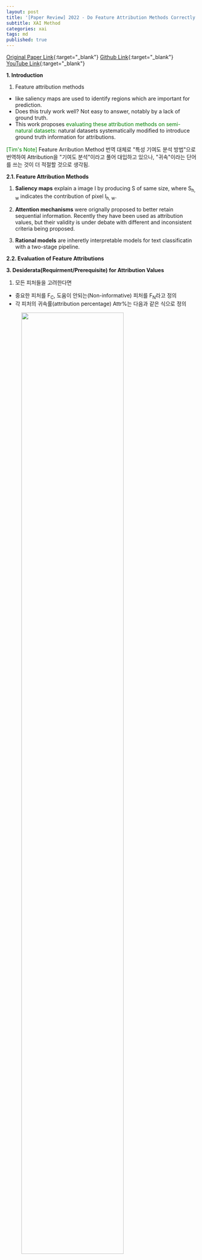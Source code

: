 ```yaml
---
layout: post
title: '[Paper Review] 2022 - Do Feature Attribution Methods Correctly Attribute Features?'
subtitle: XAI Method
categories: xai
tags: md
published: true
---
```

[Original Paper Link](https://arxiv.org/pdf/2104.14403.pdf){:target="_blank"}
[Github Link](https://github.com/YilunZhou/feature-attribution-evaluation){:target="_blank"}
[YouTube Link](https://www.youtube.com/watch?v=kAodFw6jvvo){:target="_blank"}

**1. Introduction**

1) Feature attribution methods
- like saliency maps are used to identify regions which are important for prediction.
- Does this truly work well? Not easy to answer, notably by a lack of ground truth.
- This work proposes <span style="color: green;">evaluating these attribution methods on semi-natural datasets:</span> natural datasets systematically modified to introduce ground truth information for attributions.

<span style="color: green;">[Tim's Note]</span> Feature Arribution Method 번역
대체로 "특성 기여도 분석 방법"으로 번역하여 Attribution을 "기여도 분석"이라고 풀어 대입하고 있으나, "귀속"이라는 단어를 쓰는 것이 더 적절할 것으로 생각됨.

**2.1. Feature Attribution Methods**

1) <span style="font-weight:bold;">Saliency maps</span> explain a image I by producing S of same size, where S<sub>h, w</sub> indicates the contribution of pixel I<sub>h, w</sub>.

2) <span style="font-weight:bold;">Attention mechanisms</span> were orignally proposed to better retain sequential information. Recently they have been used as attribution values, but their validity is under debate with different and inconsistent criteria being proposed.

3) <span style="font-weight:bold;">Rational models</span> are inheretly interpretable models for text classificatin with a two-stage pipeline.

**2.2. Evaluation of Feature Attributions**

**3. Desiderata(Requirment/Prerequisite) for Attribution Values**

1) 모든 피처들을 고려한다면
- 중요한 피처를 F<sub>C</sub>, 도움이 안되는(Non-informative) 피처를 F<sub>N</sub>라고 정의
- 각 피처의 귀속률(attribution percentage) Attr%는 다음과 같은 식으로 정의
<figure>
  <img src="https://AllAboutXAI.github.io/assets/img/XAI/md/2022-06-28-xai-md-PR_1.jpg" style="width:80%" class="center">
</figure>
D: 전체 피처 수, S<sub>i</sub>는 i번째 피처의 귀속 값
- Attr%(F<sub>C</sub>)가 1에 가깝도록, Attr%(F<sub>N</sub>)이 0에 가까워야 설명이 잘 되는 것으로 평가될 수 있음 
																													   
**4. Dataset Modification with Ground Truth**

